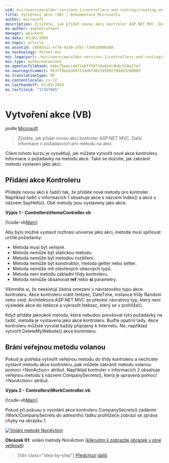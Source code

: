 ```yaml
---
uid: mvc/overview/older-versions-1/controllers-and-routing/creating-an-action-vb
title: Vytvoření akce (VB) | Dokumentace Microsoftu
author: microsoft
description: Zjistěte, jak přidat novou akci kontroler ASP.NET MVC. Další informace o požadavcích pro metodu na akci.
ms.author: aspnetcontent
manager: wpickett
ms.date: 03/02/2009
ms.topic: article
ms.assetid: c8d93e11-ef78-4a30-afbc-f30419000a60
ms.technology: dotnet-mvc
msc.legacyurl: /mvc/overview/older-versions-1/controllers-and-routing/creating-an-action-vb
msc.type: authoredcontent
ms.openlocfilehash: 64bc75eaccdd71ebff59f34a824c9b6c520a27ef
ms.sourcegitcommit: 953ff9ea4369f154d6fd0239599279ddd3280009
ms.translationtype: MT
ms.contentlocale: cs-CZ
ms.lasthandoff: 07/03/2018
ms.locfileid: "37367865"
---
```

<a name="creating-an-action-vb"></a>Vytvoření akce (VB)
====================
podle [Microsoft](https://github.com/microsoft)

> Zjistěte, jak přidat novou akci kontroler ASP.NET MVC. Další informace o požadavcích pro metodu na akci.


Cílem tohoto kurzu je vysvětlují, jak můžete vytvořit nové akce kontroleru. Informace o požadavky na metodu akce. Také se dozvíte, jak zabránit metodu vystaven jako akci.

## <a name="adding-an-action-to-a-controller"></a>Přidání akce Kontroleru

Přidejte novou akci k řadiči tak, že přidáte nové metody pro kontroler. Například řadič v informacích 1 obsahuje akce s názvem Index() a akce s názvem SayHello(). Obě metody jsou vystaveny jako akce.

**Výpis 1 - Controllers\HomeController.vb**

[!code-vb[Main](creating-an-action-vb/samples/sample1.vb)]

Aby bylo možné vystavit rozhraní universe jako akci, metoda musí splňovat určité požadavky:

- Metoda musí být veřejné.
- Metoda nemůže být statickou metodu.
- Metoda nemůže být metodou rozšíření.
- Metoda nemůže být konstruktor, metoda getter nebo setter.
- Metoda nemůže mít otevřených obecných typů.
- Metoda není metodu základní třídy kontroleru.
- Metoda nemůže obsahovat **ref** nebo **si** parametry.

Všimněte si, že neexistují žádná omezení u návratového typu akce kontroleru. Akce kontroleru vrátit řetězec, DateTime, instance třídy Random nebo void. Architektura ASP.NET MVC se převést návratový typ, který není výsledek akce do řetězce a vykreslit řetězec, který se v prohlížeči.

Když přidáte jakoukoli metodu, která nebudou porušovat tyto požadavky na řadič, metoda je vystavena jako akce kontroleru. Buďte opatrní tady. Akce kontroleru můžete vyvolat každý připojený k Internetu. Ne, například vytvořit DeleteMyWebsite() akce kontroleru.

## <a name="preventing-a-public-method-from-being-invoked"></a>Brání veřejnou metodu volanou

Pokud je potřeba vytvořit veřejnou metodu do třídy kontroleru a nechcete vystavit metodu akce kontroleru, pak můžete zabránit metodu volanou pomocí &lt;NonAction&gt; atribut. Například kontroler v informacích 2 obsahuje veřejnou metodu s názvem CompanySecrets(), která je upravena pomocí &lt;NonAction&gt; atribut.

**Výpis 2 - Controllers\WorkController.vb**

[!code-vb[Main](creating-an-action-vb/samples/sample2.vb)]

Pokud při pokusu o vyvolání akce kontroleru CompanySecrets() zadáním /Work/CompanySecrets do adresního řádku prohlížeče zobrazí se zpráva chyby na obrázku 1.


[![Volání metody NonAction](creating-an-action-vb/_static/image1.jpg)](creating-an-action-vb/_static/image1.png)

**Obrázek 01**: volání metody NonAction ([kliknutím ji zobrazíte obrázek v plné velikosti](creating-an-action-vb/_static/image2.png))

> [!div class="step-by-step"]
> [Předchozí](creating-a-controller-vb.md)
> [další](aspnet-mvc-controllers-overview-cs.md)
